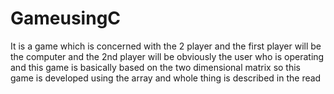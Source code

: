 # GameusingC
It is a game which is concerned with the 2 player and the first player will be the computer and the 2nd player will be obviously the user who is operating and this game is basically based on the two dimensional matrix so this game is developed using the array and whole thing is described in the read
